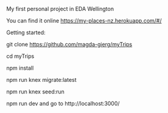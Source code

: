 My first personal project in EDA Wellington

You can find it online https://my-places-nz.herokuapp.com/#/

Getting started:

git clone https://github.com/magda-gierg/myTrips

cd myTrips

npm install

npm run knex migrate:latest

npm run knex seed:run

npm run dev and go to http://localhost:3000/
